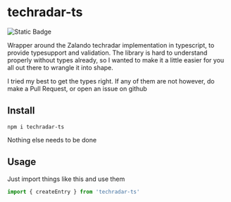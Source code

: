 # techradar-ts

<img alt="Static Badge" src="https://img.shields.io/badge/npm-techradar_ts_on_npm?style=flat&logo=npm&logoColor=%23CB3837&color=white&link=https%3A%2F%2Fwww.npmjs.com%2Fpackage%2Ftechradar-ts">

Wrapper around the Zalando techradar implementation in typescript, to provide typesupport and validation.
The library is hard to understand properly without types already, so I wanted to make it a little easier for you all out there
to wrangle it into shape.

I tried my best to get the types right. If any of them are not however, do make a Pull Request, or open an issue on github


## Install
```
npm i techradar-ts
```
Nothing else needs to be done

## Usage
Just import things like this and use them

```ts
import { createEntry } from 'techradar-ts'
```


